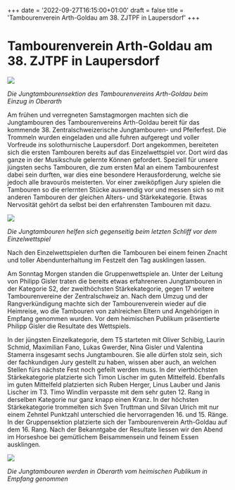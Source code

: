 +++
date = '2022-09-27T16:15:00+01:00'
draft = false
title = 'Tambourenverein Arth-Goldau am 38. ZJTPF in Laupersdorf'
+++

# Tambourenverein Arth-Goldau am 38. ZJTPF in Laupersdorf

![](http://tambourenarthgoldau.ch/wp-content/uploads/2022/09/IMG_20220925_192716675-1024x768.jpg)

*Die Jungtambourensektion des Tambourenvereins Arth-Goldau beim Einzug in Oberarth*

Am frühen und verregneten Samstagmorgen machten sich die Jungtambouren des Tambourenvereins Arth-Goldau bereit für das kommende 38. Zentralschweizerische Jungtambouren- und Pfeiferfest. Die Trommeln wurden eingeladen und alle fuhren aufgeregt und voller Vorfreude ins solothurnische Laupersdorf. Dort angekommen, bereiteten sich die ersten Tambouren bereits auf das Einzelwettspiel vor. Dort wird das ganze in der Musikschule gelernte Können gefordert. Speziell für unsere jüngsten sechs Tambouren, die zum ersten Mal an einem Tambourenfest dabei sein durften, war dies eine besondere Herausforderung, welche sie jedoch alle bravourös meisterten. Vor einer zweiköpfigen Jury spielen die Tambouren so die erlernten Stücke auswendig vor und messen sich so mit anderen Tambouren der gleichen Alters- und Stärkekategorie. Etwas Nervosität gehört da selbst bei den erfahrensten Tambouren mit dazu.

![](http://tambourenarthgoldau.ch/wp-content/uploads/2022/09/IMG_20220924_163934243-1024x834.jpg)

*Die Jungtambouren helfen sich gegenseitig beim letzten Schliff vor dem Einzelwettspiel*

Nach den Einzelwettspielen durften die Tambouren bei einem feinen Znacht und toller Abendunterhaltung im Festzelt den Tag ausklingen lassen.

Am Sonntag Morgen standen die Gruppenwettspiele an. Unter der Leitung von Philipp Gisler traten die bereits etwas erfahreneren Jungtambouren in der Kategorie S2, der zweithöchsten Stärkekategorie, gegen 17 weitere Tambourenvereine der Zentralschweiz an. Nach dem Umzug und der Rangverkündigung machte sich der Tambourenverein wieder auf die Heimreise, wo die Tambouren von zahlreichen Eltern und Angehörigen in Empfang genommen wurden. Vor dem heimischen Publikum präsentierte Philipp Gisler die Resultate des Wettspiels.

In der jüngsten Einzelkategorie, dem T5 starteten mit Oliver Schibig, Laurin Schmid, Maximilian Fano, Lukas Gwerder, Nina Gisler und Valentina Stamerra insgesamt sechs Jungtambouren. Sie alle dürfen stolz sein, sich der fachkundigen Jury gestellt zu haben, wissen aber auch, an welchen Stellen fürs nächste Fest noch gefeilt werden muss. In der vierthöchsten Stärkekategorie platzierte sich Timon Lischer im guten Mittelfeld. Ebenfalls im guten Mittelfeld platzierten sich Ruben Herger, Linus Lauber und Janis Lischer im T3. Timo Windlin verpasste mit dem sehr guten 12. Rang in derselben Kategorie nur ganz knapp einen Kranz. In der höchsten Stärkekategorie trommelten sich Sven Truttman und Silvan Ulrich mit nur einem Zehntel Punktzahl unterschied die hervorragenden 16. und 15. Ränge. In der Gruppensektion platzierte sich der Tambourenverein Arth-Goldau auf dem 16. Rang. Nach der Bekanntgabe der Resultate liessen wir den Abend im Horseshoe bei gemütlichem Beisammensein und feinem Essen ausklingen.

![](http://tambourenarthgoldau.ch/wp-content/uploads/2022/09/IMG_20220925_192202648-1024x558.jpg)

*Die Jungtambouren werden in Oberarth vom heimischen Publikum in Empfang genommen*
